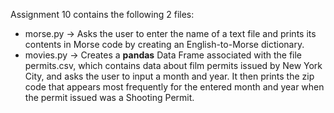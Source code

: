Assignment 10 contains the following 2 files:
- morse.py → Asks the user to enter the name of a text file and prints its contents in Morse code by creating an English-to-Morse dictionary.
- movies.py → Creates a <b>pandas</b> Data Frame associated with the file permits.csv, which contains data about film permits issued by New York City, and asks the user to input a month and year. It then prints the zip code that appears most frequently for the entered month and year when the permit issued was a Shooting Permit.
